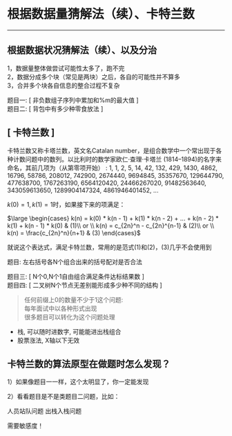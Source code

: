 # 根据数据量猜解法（续）、卡特兰数

---

## 根据数据状况猜解法（续）、以及分治

1，数据量整体做尝试可能性太多了，跑不完   
2，数据分成多个块（常见是两块）之后，各自的可能性并不算多   
3，合并多个块各自信息的整合过程不复杂   


题目一: [ 非负数组子序列中累加和%m的最大值 ]  
题目二: [ 背包中有多少种零食放法 ]  


## [ 卡特兰数 ]


卡特兰数又称卡塔兰数，英文名Catalan number，是组合数学中一个常出现于各种计数问题中的数列。以比利时的数学家欧仁·查理·卡塔兰 (1814–1894)的名字来命名，其前几项为（从第零项开始） : 1, 1, 2, 5, 14, 42, 132, 429, 1430, 4862, 16796, 58786, 208012, 742900, 2674440, 9694845, 35357670, 129644790, 477638700, 1767263190, 6564120420, 24466267020, 91482563640, 343059613650, 1289904147324, 4861946401452, ...


$k(0) = 1, k(1) = 1$时，如果接下来的项满足：  

$\large \begin{cases}
k(n) = k(0) * k(n - 1) + k(1) * k(n - 2) + ... + k(n - 2) * k(1) + k(n - 1) * k(0) & (1)\\ 
or \\
k(n) = c_{2n}^n - c_{2n}^{n-1}  & (2)\\
or \\
k(n) = \frac{c_{2n}^n}{n+1} & (3)
\end{cases}$

就说这个表达式，满足卡特兰数，常用的是范式(1)和(2)，(3)几乎不会使用到  

题目: 左右括号各N个组合出来的括号配对是否合法

题目三: [ N个0,N个1自由组合满足条件达标结果数 ]  
题目四: [ 二叉树N个节点无差别能形成多少种不同的结构 ]    

>任何前缀上0的数量不少于1这个问题:  
每年面试中以各种形式出现  
很多题目可以转化为这个问题处理

- 栈, 可以随时进数字, 可能能进出栈组合  
- 股票涨法, X轴以下无效

## 卡特兰数的算法原型在做题时怎么发现？

1）如果像题目一一样，这个太明显了，你一定能发现

2）看看题目是不是类题目二问题，比如：

人员站队问题
出栈入栈问题

需要敏感度！



